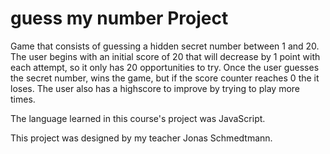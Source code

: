 # guess my number Project

Game that consists of guessing a hidden secret number between 1 and 20. The user begins with an initial score of 20 that will decrease by 1 point with each attempt, so it only has 20 opportunities to try. Once the user guesses the secret number, wins the game, but if the score counter reaches 0 the it loses. The user also has a highscore to improve by trying to play more times.

The language learned in this course's project was JavaScript.

This project was designed by my teacher Jonas Schmedtmann.